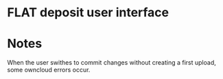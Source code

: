 # FLAT deposit user interface



# Notes
When the user swithes to commit changes without creating a first upload, some owncloud errors occur.


